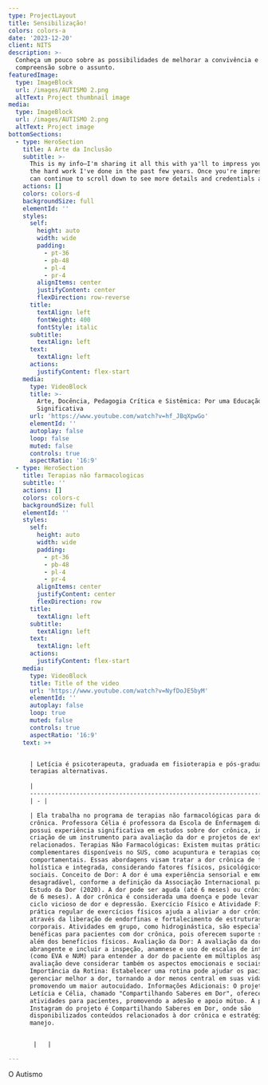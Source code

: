 ```yaml
---
type: ProjectLayout
title: Sensibilização!
colors: colors-a
date: '2023-12-20'
client: NITS
description: >-
  Conheça um pouco sobre as possibilidades de melhorar a convivência e
  compreensão sobre o assunto.
featuredImage:
  type: ImageBlock
  url: /images/AUTISMO 2.png
  altText: Project thumbnail image
media:
  type: ImageBlock
  url: /images/AUTISMO 2.png
  altText: Project image
bottomSections:
  - type: HeroSection
    title: A Arte da Inclusão
    subtitle: >-
      This is my info—I'm sharing it all this with ya'll to impress you with all
      the hard work I've done in the past few years. Once you're impressed, you
      can continue to scroll down to see more details and credentials about me.
    actions: []
    colors: colors-d
    backgroundSize: full
    elementId: ''
    styles:
      self:
        height: auto
        width: wide
        padding:
          - pt-36
          - pb-48
          - pl-4
          - pr-4
        alignItems: center
        justifyContent: center
        flexDirection: row-reverse
      title:
        textAlign: left
        fontWeight: 400
        fontStyle: italic
      subtitle:
        textAlign: left
      text:
        textAlign: left
      actions:
        justifyContent: flex-start
    media:
      type: VideoBlock
      title: >-
        Arte, Docência, Pedagogia Crítica e Sistêmica: Por uma Educação
        Significativa
      url: 'https://www.youtube.com/watch?v=hf_JBqXpwGo'
      elementId: ''
      autoplay: false
      loop: false
      muted: false
      controls: true
      aspectRatio: '16:9'
  - type: HeroSection
    title: Terapias não farmacologicas
    subtitle: ''
    actions: []
    colors: colors-c
    backgroundSize: full
    elementId: ''
    styles:
      self:
        height: auto
        width: wide
        padding:
          - pt-36
          - pb-48
          - pl-4
          - pr-4
        alignItems: center
        justifyContent: center
        flexDirection: row
      title:
        textAlign: left
      subtitle:
        textAlign: left
      text:
        textAlign: left
      actions:
        justifyContent: flex-start
    media:
      type: VideoBlock
      title: Title of the video
      url: 'https://www.youtube.com/watch?v=NyfDoJE5byM'
      elementId: ''
      autoplay: false
      loop: true
      muted: false
      controls: true
      aspectRatio: '16:9'
    text: >+


      | Letícia é psicoterapeuta, graduada em fisioterapia e pós-graduanda em
      terapias alternativas. 
                                                                                                                                                                                                                                                                                                                                                                                                                                                                                                                                                                                                                                                                                                                                                                                                                                                                                                                                                                                                                                                                                                                                                                                                                                                                                                                                                                                                                                                                                                                                                                                                                                                                                                                                                                                                                                                                                                                                                                                                     |   |
      |
      ------------------------------------------------------------------------------------------------------------------------------------------------------------------------------------------------------------------------------------------------------------------------------------------------------------------------------------------------------------------------------------------------------------------------------------------------------------------------------------------------------------------------------------------------------------------------------------------------------------------------------------------------------------------------------------------------------------------------------------------------------------------------------------------------------------------------------------------------------------------------------------------------------------------------------------------------------------------------------------------------------------------------------------------------------------------------------------------------------------------------------------------------------------------------------------------------------------------------------------------------------------------------------------------------------------------------------------------------------------------------------------------------------------------------------------------------------------------------------------------------------------------------------------------------------------------------------------------------------------------------------------------------------------------------------------------------------------------------------------------------------------------------------------------------------------------------------------------------------------------------------------------------------------------------------------------------------------------------------------------------------------------------------------------------------------------------------------------------
      | - |

      | Ela trabalha no programa de terapias não farmacológicas para dor
      crônica. Professora Célia é professora da Escola de Enfermagem da UFMG e
      possui experiência significativa em estudos sobre dor crônica, incluindo a
      criação de um instrumento para avaliação da dor e projetos de extensão
      relacionados. Terapias Não Farmacológicas: Existem muitas práticas
      complementares disponíveis no SUS, como acupuntura e terapias cognitivas
      comportamentais. Essas abordagens visam tratar a dor crônica de forma mais
      holística e integrada, considerando fatores físicos, psicológicos e
      sociais. Conceito de Dor: A dor é uma experiência sensorial e emocional
      desagradável, conforme a definição da Associação Internacional para o
      Estudo da Dor (2020). A dor pode ser aguda (até 6 meses) ou crônica (mais
      de 6 meses). A dor crônica é considerada uma doença e pode levar a um
      ciclo vicioso de dor e depressão. Exercício Físico e Atividade Física: A
      prática regular de exercícios físicos ajuda a aliviar a dor crônica
      através da liberação de endorfinas e fortalecimento de estruturas
      corporais. Atividades em grupo, como hidroginástica, são especialmente
      benéficas para pacientes com dor crônica, pois oferecem suporte social
      além dos benefícios físicos. Avaliação da Dor: A avaliação da dor deve ser
      abrangente e incluir a inspeção, anamnese e uso de escalas de intensidade
      (como EVA e NUM) para entender a dor do paciente em múltiplos aspectos. A
      avaliação deve considerar também os aspectos emocionais e sociais da dor.
      Importância da Rotina: Estabelecer uma rotina pode ajudar os pacientes a
      gerenciar melhor a dor, tornando a dor menos central em suas vidas e
      promovendo um maior autocuidado. Informações Adicionais: O projeto de
      Letícia e Célia, chamado "Compartilhando Saberes em Dor", oferece vídeos e
      atividades para pacientes, promovendo a adesão e apoio mútuo. A página do
      Instagram do projeto é Compartilhando Saberes em Dor, onde são
      disponibilizados conteúdos relacionados à dor crônica e estratégias de
      manejo.


       |   |

---
```

O Autismo
